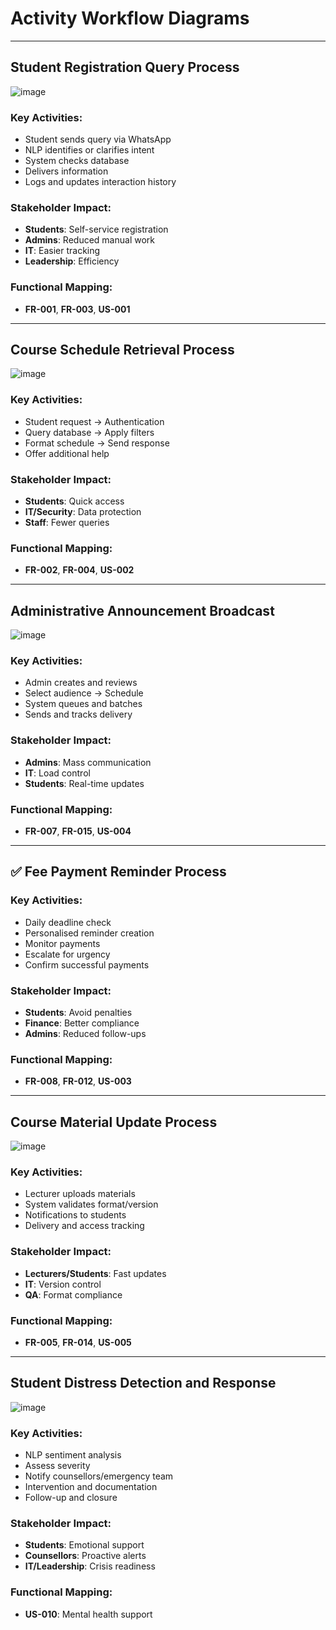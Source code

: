 
# Activity Workflow Diagrams

---

## Student Registration Query Process
![image](https://github.com/user-attachments/assets/d04f3f63-2718-4c15-9148-b374ed6c8b61)

### Key Activities:
- Student sends query via WhatsApp  
- NLP identifies or clarifies intent  
- System checks database  
- Delivers information  
- Logs and updates interaction history  

### Stakeholder Impact:
- **Students**: Self-service registration  
- **Admins**: Reduced manual work  
- **IT**: Easier tracking  
- **Leadership**: Efficiency  

### Functional Mapping:
- **FR-001**, **FR-003**, **US-001**  

---

## Course Schedule Retrieval Process
![image](https://github.com/user-attachments/assets/1d54bc34-77c1-4a08-a41d-91e77720be80)

### Key Activities:
- Student request → Authentication  
- Query database → Apply filters  
- Format schedule → Send response  
- Offer additional help  

### Stakeholder Impact:
- **Students**: Quick access  
- **IT/Security**: Data protection  
- **Staff**: Fewer queries  

### Functional Mapping:
- **FR-002**, **FR-004**, **US-002**  

---

##  Administrative Announcement Broadcast
![image](https://github.com/user-attachments/assets/1bab17eb-4ac7-4b06-8770-b26b0b411d59)

### Key Activities:
- Admin creates and reviews  
- Select audience → Schedule  
- System queues and batches  
- Sends and tracks delivery  

### Stakeholder Impact:
- **Admins**: Mass communication  
- **IT**: Load control  
- **Students**: Real-time updates  

### Functional Mapping:
- **FR-007**, **FR-015**, **US-004**  

---

## ✅ Fee Payment Reminder Process

### Key Activities:
- Daily deadline check  
- Personalised reminder creation  
- Monitor payments  
- Escalate for urgency  
- Confirm successful payments  

### Stakeholder Impact:
- **Students**: Avoid penalties  
- **Finance**: Better compliance  
- **Admins**: Reduced follow-ups  

### Functional Mapping:
- **FR-008**, **FR-012**, **US-003**  

---

##  Course Material Update Process
![image](https://github.com/user-attachments/assets/bc57ce44-81fd-4bf0-a23b-fe58e97bb6e8)

### Key Activities:
- Lecturer uploads materials  
- System validates format/version  
- Notifications to students  
- Delivery and access tracking  

### Stakeholder Impact:
- **Lecturers/Students**: Fast updates  
- **IT**: Version control  
- **QA**: Format compliance  

### Functional Mapping:
- **FR-005**, **FR-014**, **US-005**  

---

## Student Distress Detection and Response
![image](https://github.com/user-attachments/assets/7fab36cf-9170-424e-b0b0-5130c3b751ee)

### Key Activities:
- NLP sentiment analysis  
- Assess severity  
- Notify counsellors/emergency team  
- Intervention and documentation  
- Follow-up and closure  

### Stakeholder Impact:
- **Students**: Emotional support  
- **Counsellors**: Proactive alerts  
- **IT/Leadership**: Crisis readiness  

### Functional Mapping:
- **US-010**: Mental health support  
